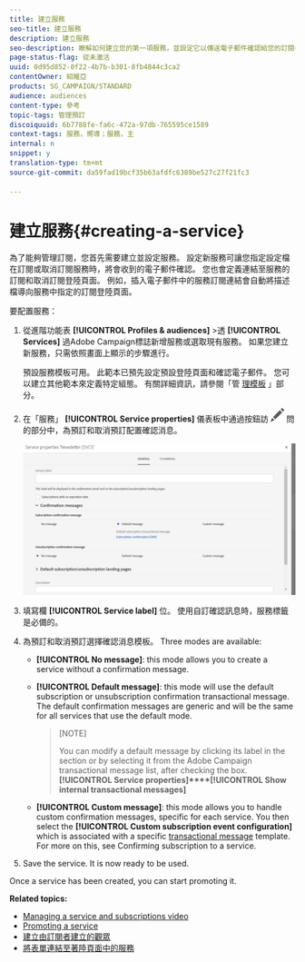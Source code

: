 ```yaml
---
title: 建立服務
seo-title: 建立服務
description: 建立服務
seo-description: 瞭解如何建立您的第一項服務，並設定它以傳送電子郵件確認給您的訂閱者。
page-status-flag: 從未激活
uuid: 0d95d852-0f22-4b7b-b301-8fb4844c3ca2
contentOwner: 紹維亞
products: SG_CAMPAIGN/STANDARD
audience: audiences
content-type: 參考
topic-tags: 管理預訂
discoiquuid: 6b7788fe-fa6c-472a-97db-765595ce1589
context-tags: 服務，嚮導；服務，主
internal: n
snippet: y
translation-type: tm+mt
source-git-commit: da59fad19bcf35b63afdfc6389be527c27f21fc3

---
```



# 建立服務{#creating-a-service}

為了能夠管理訂閱，您首先需要建立並設定服務。 設定新服務可讓您指定設定檔在訂閱或取消訂閱服務時，將會收到的電子郵件確認。 您也會定義連結至服務的訂閱和取消訂閱登陸頁面。 例如，插入電子郵件中的服務訂閱連結會自動將描述檔導向服務中指定的訂閱登陸頁面。

要配置服務：

1. 從進階功能表 **[!UICONTROL Profiles & audiences]** &gt;透 **[!UICONTROL Services]** 過Adobe Campaign標誌新增服務或選取現有服務。 如果您建立新服務，只需依照畫面上顯示的步驟進行。

   預設服務模板可用。 此範本已預先設定預設登陸頁面和確認電子郵件。 您可以建立其他範本來定義特定組態。 有關詳細資訊，請參閱「管 [理模板](../../start/using/about-templates.md) 」部分。

1. 在「服務」 **[!UICONTROL Service properties]** 儀表板中通過按鈕訪 ![](assets/edit_darkgrey-24px.png) 問的部分中，為預訂和取消預訂配置確認消息。

   ![](assets/lp_service_parameters.png)

1. 填寫欄 **[!UICONTROL Service label]** 位。 使用自訂確認訊息時，服務標籤是必備的。

1. 為預訂和取消預訂選擇確認消息模板。 Three modes are available:

   * **[!UICONTROL No message]**: this mode allows you to create a service without a confirmation message.
   * **[!UICONTROL Default message]**: this mode will use the default subscription or unsubscription confirmation transactional message. The default confirmation messages are generic and will be the same for all services that use the default mode.

      >[NOTE]
      >
      >You can modify a default message by clicking its label in the  section or by selecting it from the Adobe Campaign transactional message list, after checking the  box.**[!UICONTROL Service properties]****[!UICONTROL Show internal transactional messages]**

   * **[!UICONTROL Custom message]**: this mode allows you to handle custom confirmation messages, specific for each service. You then select the **[!UICONTROL Custom subscription event configuration]** which is associated with a specific [transactional message](../../channels/using/about-transactional-messaging.md) template. For more on this, see Confirming subscription to a service.[](../../audiences/using/confirming-subscription-to-a-service.md)

1. Save the service. It is now ready to be used.

Once a service has been created, you can start promoting it.

**Related topics:**

* [Managing a service and subscriptions video](https://helpx.adobe.com/campaign/kt/acs/using/acs-services-and-subscriptions-feature-video-use.html)
* [Promoting a service](../../audiences/using/promoting-a-service.md)
* [建立由訂閱者建立的觀眾](../../audiences/using/creating-audiences.md#creating-list-audiences)
* [將表單連結至著陸頁面中的服務](../../channels/using/designing-a-landing-page.md#linking-a-form-to-a-service)

